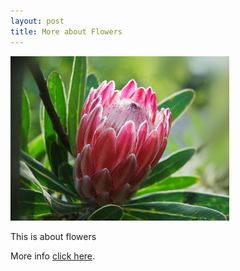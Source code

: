 ```yaml
---
layout: post
title: More about Flowers
---
```


![New flower picture](/images/that.jpg)

This is about flowers 

More info [ click here](https://www.flowerweb.com/en/article/170044/12-Amazing-Facts-About-Flowers).
